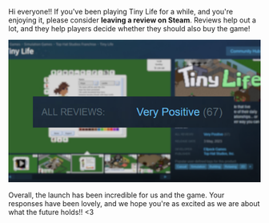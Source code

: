Hi everyone!! If you've been playing Tiny Life for a while, and you're enjoying it, please consider **leaving a review on Steam**. Reviews help out a lot, and they help players decide whether they should also buy the game!

![](media/news/Reviews.png)

Overall, the launch has been incredible for us and the game. Your responses have been lovely, and we hope you're as excited as we are about what the future holds!! <3
